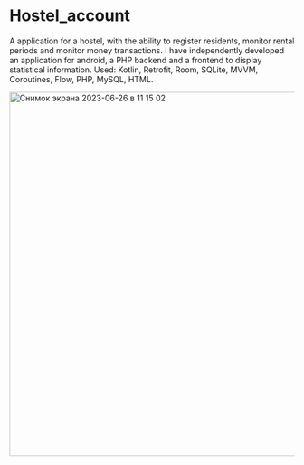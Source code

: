# Hostel_account

A application for a hostel, with the ability to register residents,
monitor rental periods and monitor money transactions.
I have independently developed an application for android, a PHP backend and a frontend to display statistical information.
Used: Kotlin, Retrofi t, Room, SQLite, MVVM, Coroutines, Flow, PHP, MySQL, HTML.







<img width="644" alt="Снимок экрана 2023-06-26 в 11 15 02" src="https://github.com/levice1/Hostel_account/assets/124053072/d3d4298e-55b9-4beb-bd3b-19d3f7ebae5a">
